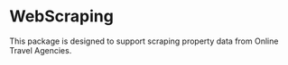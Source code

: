 # WebScraping

This package is designed to support scraping property data from Online Travel Agencies.